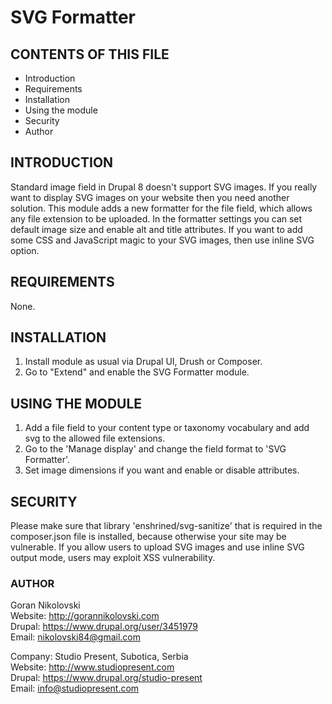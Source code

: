 # SVG Formatter

## CONTENTS OF THIS FILE

  * Introduction
  * Requirements
  * Installation
  * Using the module
  * Security
  * Author

## INTRODUCTION

Standard image field in Drupal 8 doesn't support SVG images. If you really want
to display SVG images on your website then you need another solution. This
module adds a new formatter for the file field, which allows any file extension
to be uploaded. In the formatter settings you can set default image size and 
enable alt and title attributes. If you want to add some CSS and JavaScript 
magic to your SVG images, then use inline SVG option.

## REQUIREMENTS

None.

## INSTALLATION

1. Install module as usual via Drupal UI, Drush or Composer.
2. Go to "Extend" and enable the SVG Formatter module.

## USING THE MODULE

1. Add a file field to your content type or taxonomy vocabulary and add svg to 
the allowed file extensions.
2. Go to the 'Manage display' and change the field format to 'SVG Formatter'.
3. Set image dimensions if you want and enable or disable attributes.

## SECURITY

Please make sure that library 'enshrined/svg-sanitize' that is required in the
composer.json file is installed, because otherwise your site may be vulnerable.
If you allow users to upload SVG images and use inline SVG output mode, users
may exploit XSS vulnerability.

### AUTHOR

Goran Nikolovski  
Website: http://gorannikolovski.com  
Drupal: https://www.drupal.org/user/3451979  
Email: nikolovski84@gmail.com  

Company: Studio Present, Subotica, Serbia  
Website: http://www.studiopresent.com  
Drupal: https://www.drupal.org/studio-present  
Email: info@studiopresent.com  

